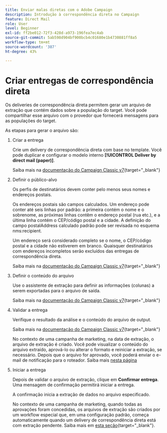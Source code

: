 ```yaml
---
title: Enviar malas diretas com o Adobe Campaign
description: Introdução à correspondência direta no Campaign
feature: Direct Mail
role: User
level: Beginner
exl-id: ff2be012-72f3-428d-a973-196fea7ec4ab
source-git-commit: 5ab598d904bf900bcb4c01680e1b4730881ff8a5
workflow-type: tm+mt
source-wordcount: '387'
ht-degree: 43%

---
```


# Criar entregas de correspondência direta

Os deliveries de correspondência direta permitem gerar um arquivo de extração que contém dados sobre a população do target. Você pode compartilhar esse arquivo com o provedor que fornecerá mensagens para as populações do target.

As etapas para gerar o arquivo são:

1. Criar a entrega

   Crie um delivery de correspondência direta com base no template. Você pode duplicar e configurar o modelo interno **[!UICONTROL Deliver by direct mail (paper)]**.

   Saiba mais na [documentação do Campaign Classic v7](https://experienceleague.adobe.com/docs/campaign-classic/using/sending-messages/sending-direct-mail/creating-a-direct-mail-delivery.html?lang=pt-BR){target="_blank"}

1. Definir o público-alvo

   Os perfis de destinatários devem conter pelo menos seus nomes e endereços postais.

   Os endereços postais são campos calculados. Um endereço pode conter até seis linhas por padrão: a primeira contém o nome e o sobrenome, as próximas linhas contêm o endereço postal (rua etc.), e a última linha contém o CEP/código postal e a cidade. A definição do campo postalAddress calculado padrão pode ser revisada no esquema nms:recipient.

   Um endereço será considerado completo se o nome, o CEP/código postal e a cidade não estiverem em branco. Quaisquer destinatários com endereços incompletos serão excluídos das entregas de correspondência direta.

   Saiba mais na [documentação do Campaign Classic v7](https://experienceleague.adobe.com/docs/campaign-classic/using/sending-messages/key-steps-when-creating-a-delivery/steps-defining-the-target-population.html?lang=pt-BR){target="_blank"}

1. Definir o conteúdo do arquivo

   Use o assistente de extração para definir as informações (colunas) a serem exportadas para o arquivo de saída.

   Saiba mais na [documentação do Campaign Classic v7](https://experienceleague.adobe.com/docs/campaign-classic/using/sending-messages/sending-direct-mail/defining-the-direct-mail-content.html?lang=pt-BR){target="_blank"}

1. Validar a entrega

   Verifique o resultado da análise e o conteúdo do arquivo de output.

   Saiba mais na [documentação do Campaign Classic v7](https://experienceleague.adobe.com/docs/campaign-classic/using/sending-messages/sending-direct-mail/validating.html?lang=pt-BR){target="_blank"}

   No contexto de uma campanha de marketing, na data de extração, o arquivo de extração é criado. Você pode visualizar o conteúdo do arquivo extraído, aprová-lo ou alterar o formato e reiniciar a extração, se necessário. Depois que o arquivo for aprovado, você poderá enviar o e-mail de notificação para o roteador. Saiba mais [nesta página](https://experienceleague.adobe.com/docs/campaign/automation/campaign-orchestration/marketing-campaign-approval.html?lang=pt-BR)

1. Iniciar a entrega

   Depois de validar o arquivo de extração, clique em **Confirmar entrega**. Uma mensagem de confirmação permitirá iniciar a entrega.

   A confirmação inicia a extração de dados no arquivo especificado.

   No contexto de uma campanha de marketing, quando todas as aprovações foram concedidas, os arquivos de extração são criados por um workflow especial que, em uma configuração padrão, começa automaticamente quando um delivery de correspondência direta está com extração pendente. Saiba mais em [esta seção](https://experienceleague.adobe.com/docs/campaign/automation/campaign-orchestration/marketing-campaign-deliveries.html?lang=pt-BR){target="_blank"}.
